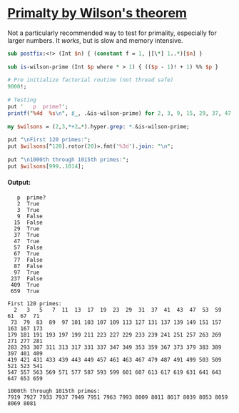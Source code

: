 [1]: https://rosettacode.org/wiki/Primalty_by_Wilson's_theorem

# [Primalty by Wilson's theorem][1]

Not a particularly recommended way to test for primality, especially for larger numbers. It *works*, but is slow and memory intensive.

```perl
sub postfix:<!> (Int $n) { (constant f = 1, |[\*] 1..*)[$n] }
 
sub is-wilson-prime (Int $p where * > 1) { (($p - 1)! + 1) %% $p }
 
# Pre initialize factorial routine (not thread safe)
9000!;
 
# Testing
put '   p  prime?';
printf("%4d  %s\n", $_, .&is-wilson-prime) for 2, 3, 9, 15, 29, 37, 47, 57, 67, 77, 87, 97, 237, 409, 659;
 
my $wilsons = (2,3,*+2…*).hyper.grep: *.&is-wilson-prime;
 
put "\nFirst 120 primes:";
put $wilsons[^120].rotor(20)».fmt('%3d').join: "\n";
 
put "\n1000th through 1015th primes:";
put $wilsons[999..1014];
```

#### Output:
```
   p  prime?
   2  True
   3  True
   9  False
  15  False
  29  True
  37  True
  47  True
  57  False
  67  True
  77  False
  87  False
  97  True
 237  False
 409  True
 659  True

First 120 primes:
  2   3   5   7  11  13  17  19  23  29  31  37  41  43  47  53  59  61  67  71
 73  79  83  89  97 101 103 107 109 113 127 131 137 139 149 151 157 163 167 173
179 181 191 193 197 199 211 223 227 229 233 239 241 251 257 263 269 271 277 281
283 293 307 311 313 317 331 337 347 349 353 359 367 373 379 383 389 397 401 409
419 421 431 433 439 443 449 457 461 463 467 479 487 491 499 503 509 521 523 541
547 557 563 569 571 577 587 593 599 601 607 613 617 619 631 641 643 647 653 659

1000th through 1015th primes:
7919 7927 7933 7937 7949 7951 7963 7993 8009 8011 8017 8039 8053 8059 8069 8081
```
